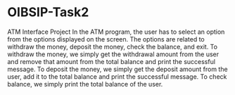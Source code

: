# OIBSIP-Task2

ATM Interface Project
In the ATM program, the user has to select an option from the options displayed on the screen. The options are related to withdraw the money, deposit the money, check the balance, and exit.
To withdraw the money, we simply get the withdrawal amount from the user and remove that amount from the total balance and print the successful message.
To deposit the money, we simply get the deposit amount from the user, add it to the total balance and print the successful message.
To check balance, we simply print the total balance of the user.

